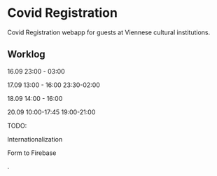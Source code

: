 # Covid Registration

Covid Registration webapp for guests at Viennese cultural institutions.

## Worklog

16.09 23:00 - 03:00

17.09 13:00 - 16:00 23:30-02:00

18.09 14:00 - 16:00

20.09 10:00-17:45 19:00-21:00



TODO:

Internationalization

Form to Firebase

.
